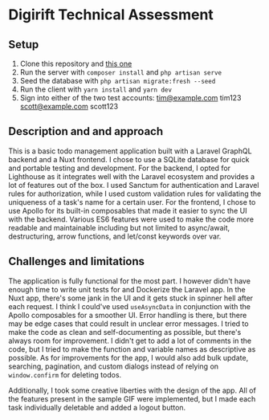 # Digirift Technical Assessment

## Setup

1. Clone this repository and [this one](https://github.com/aj-abad/digirift-server)
2. Run the server with `composer install` and `php artisan serve`
3. Seed the database with `php artisan migrate:fresh --seed`
4. Run the client with `yarn install` and `yarn dev`
5. Sign into either of the two test accounts:
  tim@example.com
  tim123
  scott@example.com
  scott123
 

## Description and and approach

This is a basic todo management application built with a Laravel GraphQL backend and a Nuxt frontend. I chose to use a SQLite database for quick and portable testing and development. For the backend, I opted for Lighthouse as it integrates well with the Laravel ecosystem and provides a lot of features out of the box. I used Sanctum for authentication and Laravel rules for authorization, while I used custom validation rules for validating the uniqueness of a task's name for a certain user. For the frontend, I chose to use Apollo for its built-in composables that made it easier to sync the UI with the backend. Various ES6 features were used to make the code more readable and maintainable including but not limited to async/await, destructuring, arrow functions, and let/const keywords over var.

## Challenges and limitations


The application is fully functional for the most part. I however didn't have enough time to write unit tests for and Dockerize the Laravel app. In the Nuxt app, there's some jank in the UI and it gets stuck in spinner hell after each request. I think I could've used `useAsyncData` in conjunction with the Apollo composables for a smoother UI. Error handling is there, but there may be edge cases that could result in unclear error messages. I tried to make the code as clean and self-documenting as possible, but there's always room for improvement. I didn't get to add a lot of comments in the code, but I tried to make the function and variable names as descriptive as possible. As for improvements for the app, I would also add bulk update, searching, pagination, and custom dialogs instead of relying on `window.confirm` for deleting todos. 

Additionally, I took some creative liberties with the design of the app. All of the features present in the sample GIF were implemented, but I made each task individually deletable and added a logout button. 
